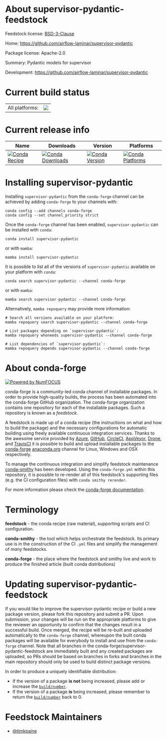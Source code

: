 About supervisor-pydantic-feedstock
===================================

Feedstock license: [BSD-3-Clause](https://github.com/conda-forge/supervisor-pydantic-feedstock/blob/main/LICENSE.txt)

Home: https://github.com/airflow-laminar/supervisor-pydantic

Package license: Apache-2.0

Summary: Pydantic models for supervisor

Development: https://github.com/airflow-laminar/supervisor-pydantic

Current build status
====================


<table><tr><td>All platforms:</td>
    <td>
      <a href="https://dev.azure.com/conda-forge/feedstock-builds/_build/latest?definitionId=24822&branchName=main">
        <img src="https://dev.azure.com/conda-forge/feedstock-builds/_apis/build/status/supervisor-pydantic-feedstock?branchName=main">
      </a>
    </td>
  </tr>
</table>

Current release info
====================

| Name | Downloads | Version | Platforms |
| --- | --- | --- | --- |
| [![Conda Recipe](https://img.shields.io/badge/recipe-supervisor--pydantic-green.svg)](https://anaconda.org/conda-forge/supervisor-pydantic) | [![Conda Downloads](https://img.shields.io/conda/dn/conda-forge/supervisor-pydantic.svg)](https://anaconda.org/conda-forge/supervisor-pydantic) | [![Conda Version](https://img.shields.io/conda/vn/conda-forge/supervisor-pydantic.svg)](https://anaconda.org/conda-forge/supervisor-pydantic) | [![Conda Platforms](https://img.shields.io/conda/pn/conda-forge/supervisor-pydantic.svg)](https://anaconda.org/conda-forge/supervisor-pydantic) |

Installing supervisor-pydantic
==============================

Installing `supervisor-pydantic` from the `conda-forge` channel can be achieved by adding `conda-forge` to your channels with:

```
conda config --add channels conda-forge
conda config --set channel_priority strict
```

Once the `conda-forge` channel has been enabled, `supervisor-pydantic` can be installed with `conda`:

```
conda install supervisor-pydantic
```

or with `mamba`:

```
mamba install supervisor-pydantic
```

It is possible to list all of the versions of `supervisor-pydantic` available on your platform with `conda`:

```
conda search supervisor-pydantic --channel conda-forge
```

or with `mamba`:

```
mamba search supervisor-pydantic --channel conda-forge
```

Alternatively, `mamba repoquery` may provide more information:

```
# Search all versions available on your platform:
mamba repoquery search supervisor-pydantic --channel conda-forge

# List packages depending on `supervisor-pydantic`:
mamba repoquery whoneeds supervisor-pydantic --channel conda-forge

# List dependencies of `supervisor-pydantic`:
mamba repoquery depends supervisor-pydantic --channel conda-forge
```


About conda-forge
=================

[![Powered by
NumFOCUS](https://img.shields.io/badge/powered%20by-NumFOCUS-orange.svg?style=flat&colorA=E1523D&colorB=007D8A)](https://numfocus.org)

conda-forge is a community-led conda channel of installable packages.
In order to provide high-quality builds, the process has been automated into the
conda-forge GitHub organization. The conda-forge organization contains one repository
for each of the installable packages. Such a repository is known as a *feedstock*.

A feedstock is made up of a conda recipe (the instructions on what and how to build
the package) and the necessary configurations for automatic building using freely
available continuous integration services. Thanks to the awesome service provided by
[Azure](https://azure.microsoft.com/en-us/services/devops/), [GitHub](https://github.com/),
[CircleCI](https://circleci.com/), [AppVeyor](https://www.appveyor.com/),
[Drone](https://cloud.drone.io/welcome), and [TravisCI](https://travis-ci.com/)
it is possible to build and upload installable packages to the
[conda-forge](https://anaconda.org/conda-forge) [anaconda.org](https://anaconda.org/)
channel for Linux, Windows and OSX respectively.

To manage the continuous integration and simplify feedstock maintenance
[conda-smithy](https://github.com/conda-forge/conda-smithy) has been developed.
Using the ``conda-forge.yml`` within this repository, it is possible to re-render all of
this feedstock's supporting files (e.g. the CI configuration files) with ``conda smithy rerender``.

For more information please check the [conda-forge documentation](https://conda-forge.org/docs/).

Terminology
===========

**feedstock** - the conda recipe (raw material), supporting scripts and CI configuration.

**conda-smithy** - the tool which helps orchestrate the feedstock.
                   Its primary use is in the construction of the CI ``.yml`` files
                   and simplify the management of *many* feedstocks.

**conda-forge** - the place where the feedstock and smithy live and work to
                  produce the finished article (built conda distributions)


Updating supervisor-pydantic-feedstock
======================================

If you would like to improve the supervisor-pydantic recipe or build a new
package version, please fork this repository and submit a PR. Upon submission,
your changes will be run on the appropriate platforms to give the reviewer an
opportunity to confirm that the changes result in a successful build. Once
merged, the recipe will be re-built and uploaded automatically to the
`conda-forge` channel, whereupon the built conda packages will be available for
everybody to install and use from the `conda-forge` channel.
Note that all branches in the conda-forge/supervisor-pydantic-feedstock are
immediately built and any created packages are uploaded, so PRs should be based
on branches in forks and branches in the main repository should only be used to
build distinct package versions.

In order to produce a uniquely identifiable distribution:
 * If the version of a package **is not** being increased, please add or increase
   the [``build/number``](https://docs.conda.io/projects/conda-build/en/latest/resources/define-metadata.html#build-number-and-string).
 * If the version of a package **is** being increased, please remember to return
   the [``build/number``](https://docs.conda.io/projects/conda-build/en/latest/resources/define-metadata.html#build-number-and-string)
   back to 0.

Feedstock Maintainers
=====================

* [@timkpaine](https://github.com/timkpaine/)

